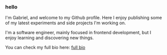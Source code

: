 
### hello

I'm Gabriel, and welcome to my Github profile. Here I enjoy publishing some of my latest experiments and side projects I'm working on.

I'm a software engineer, mainly focused in frontend development, but I enjoy learning and discovering new things.

You can check my full bio here: [full bio](https://gabrielnaoto.github.io/)
